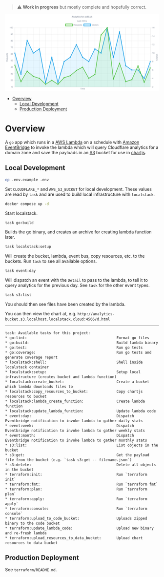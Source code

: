 > :warning: **Work in progress** but mostly complete and hopefully correct.

![Chart](https://raw.githubusercontent.com/alistaircol/go-cloudflare-graphql-analytics/main/.github/chart.png)

<!-- START doctoc generated TOC please keep comment here to allow auto update -->
<!-- DON'T EDIT THIS SECTION, INSTEAD RE-RUN doctoc TO UPDATE -->

- [Overview](#overview)
  - [Local Development](#local-development)
  - [Production Deployment](#production-deployment)

<!-- END doctoc generated TOC please keep comment here to allow auto update -->

# Overview

A `go` app which runs in a [AWS Lambda](https://aws.amazon.com/lambda/) on a schedule with [Amazon EventBridge](https://aws.amazon.com/eventbridge/) to invoke the lambda which will query Cloudflare analytics for a domain zone and save the payloads in an [S3](https://aws.amazon.com/s3/) bucket for use in [chartjs](https://www.chartjs.org/).

## Local Development

```bash
cp .env.example .env
```

Set `CLOUDFLARE_*` and `AWS_S3_BUCKET` for local development. These values are read by `task` and are used to build local infrastructure with `localstack`.

```bash
docker compose up -d
```

Start localstack.

```bash
task go:build
```

Builds the go binary, and creates an archive for creating lambda function later.

```bash
task localstack:setup
```

Will create the bucket, lambda, event bus, copy resources, etc. to the buckets. Run `task` to see all available options.

```bash
task event:day
```

Will dispatch an event with the `Detail` to pass to the lambda, to tell it to query analytics for the previous day. See `task` for the other event types.

```bash
task s3:list
```

You should then see files have been created by the lambda.

You can then view the chart at, e.g. `http://analytics-bucket.s3.localhost.localstack.cloud:4566/d.html`

---

<!-- task-start -->
<!-- DO NOT EDIT THIS SECTION - IT IS UPDATED BY A GITHUB WORKFLOW -->
```
task: Available tasks for this project:
* go:lint:                                         Format go files
* go:build:                                        Build lambda binary
* go:test:                                         Run go tests
* go:coverage:                                     Run go tests and generate coverage report
* localstack:shell:                                Shell inside localstack container
* localstack:setup:                                Setup local infrastructure (creates bucket and lambda function)
* localstack:create_bucket:                        Create a bucket which lambda downloads files to
* localstack:copy_resources_to_bucket:             Copy chartjs resources to bucket
* localstack:lambda_create_function:               Create lambda function
* localstack:update_lambda_function:               Update lambda code
* event:day:                                       Dispatch Eventbridge notification to invoke lambda to gather daily stats
* event:week:                                      Dispatch Eventbridge notification to invoke lambda to gather weekly stats
* event:month:                                     Dispatch Eventbridge notification to invoke lambda to gather monthly stats
* s3:list:                                         List objects in the bucket
* s3:get:                                          Get the payload file from the bucket (e.g. `task s3:get -- filename.json`)
* s3:delete:                                       Delete all objects in the bucket
* terraform:init:                                  Run `terraform init`
* terraform:fmt:                                   Run `terraform fmt`
* terraform:plan:                                  Run `terraform plan`
* terraform:apply:                                 Run `terraform apply`
* terraform:console:                               Run `terraform console`
* terraform:upload_to_code_bucket:                 Uploads zipped binary to the code bucket
* terraform:update_lambda_code:                    Upload new binary and re-fresh lambda
* terraform:upload_resources_to_data_bucket:       Upload chart resources to data bucket
```
<!-- task-end -->

## Production Deployment

See `terraform/README.md`.
